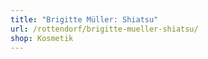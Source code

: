 ```yaml
---
title: "Brigitte Müller: Shiatsu"
url: /rottendorf/brigitte-mueller-shiatsu/
shop: Kosmetik
---
```

